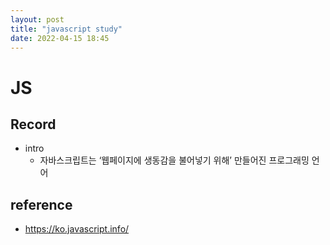 ```yaml
---
layout: post
title: "javascript study"
date: 2022-04-15 18:45
---
```


# JS

## Record
- intro
  - 자바스크립트는 ‘웹페이지에 생동감을 불어넣기 위해’ 만들어진 프로그래밍 언어

## reference
- https://ko.javascript.info/

